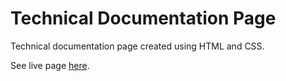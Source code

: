 # Technical Documentation Page

Technical documentation page created using HTML and CSS.

See live page [here](https://davidhelo.github.io/project-technicalDocumentation/).
